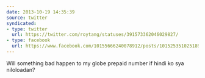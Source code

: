 ```yaml
---
date: 2013-10-19 14:35:39
source: twitter
syndicated:
- type: twitter
  url: https://twitter.com/roytang/statuses/391573362046029827/
- type: facebook
  url: https://www.facebook.com/10155666240078912/posts/10152535102518912
---
```


Will something bad happen to my globe prepaid number if hindi ko sya niloloadan?